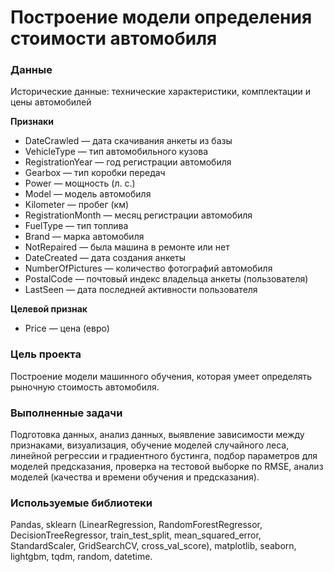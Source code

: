 # Построение модели определения стоимости автомобиля

### Данные
Исторические данные: технические характеристики, комплектации и цены автомобилей

**Признаки**

- DateCrawled — дата скачивания анкеты из базы
- VehicleType — тип автомобильного кузова
- RegistrationYear — год регистрации автомобиля
- Gearbox — тип коробки передач
- Power — мощность (л. с.)
- Model — модель автомобиля
- Kilometer — пробег (км)
- RegistrationMonth — месяц регистрации автомобиля
- FuelType — тип топлива
- Brand — марка автомобиля
- NotRepaired — была машина в ремонте или нет
- DateCreated — дата создания анкеты
- NumberOfPictures — количество фотографий автомобиля
- PostalCode — почтовый индекс владельца анкеты (пользователя)
- LastSeen — дата последней активности пользователя

**Целевой признак**
- Price — цена (евро)

### Цель проекта
Построение модели машинного обучения, которая умеет определять рыночную стоимость автомобиля.

### Выполненные задачи

Подготовка данных, анализ данных, выявление зависимости между признаками, визуализация, обучение моделей случайного леса, линейной регрессии и градиентного бустинга, подбор параметров для моделей предсказания, проверка на тестовой выборке по RMSE, анализ моделей (качества и времени обучения и предсказания).

### Используемые библиотеки

Pandas, sklearn (LinearRegression, RandomForestRegressor, DecisionTreeRegressor, train_test_split, mean_squared_error, StandardScaler, GridSearchCV, cross_val_score), matplotlib, seaborn, lightgbm, tqdm, random, datetime.
